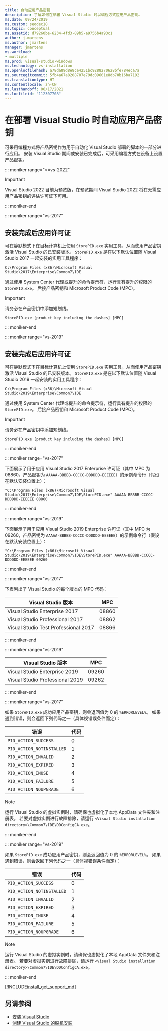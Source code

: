 ```yaml
---
title: 自动应用产品密钥
description: 了解如何在部署 Visual Studio 时以编程方式应用产品密钥。
ms.date: 09/24/2019
ms.custom: seodec18
ms.topic: conceptual
ms.assetid: d79260be-6234-4fd3-89b5-a9756b4a93c1
author: j-martens
ms.author: jmartens
manager: jmartens
ms.workload:
- multiple
ms.prod: visual-studio-windows
ms.technology: vs-installation
ms.openlocfilehash: a78da89d8e8ce4251bc9288270628bfe784eca7a
ms.sourcegitcommit: 5fb4a67a8208707e79dc09601e8db70b16ba7192
ms.translationtype: HT
ms.contentlocale: zh-CN
ms.lasthandoff: 06/17/2021
ms.locfileid: "112307708"
---
```

# <a name="automatically-apply-product-keys-when-deploying-visual-studio"></a>在部署 Visual Studio 时自动应用产品密钥

可采用编程方式将产品密钥作为用于自动化 Visual Studio 部署的脚本的一部分进行应用。 安装 Visual Studio 期间或安装已完成后，可采用编程方式在设备上设置产品密钥。

::: moniker range=">=vs-2022"

> [!IMPORTANT]
> Visual Studio 2022 目前为预览版，在预览期间 Visual Studio 2022 将在无需应用产品密钥的评估许可证下可用。

::: moniker-end

::: moniker range="vs-2017"

## <a name="apply-the-license-after-installation"></a>安装完成后应用许可证

可在静默模式下在目标计算机上使用 `StorePID.exe` 实用工具，从而使用产品密钥激活 Visual Studio 的已安装版本。 `StorePID.exe` 是在以下默认位置随 Visual Studio 2017 一起安装的实用工具程序：

```shell
C:\Program Files (x86)\Microsoft Visual Studio\2017\Enterprise\Common7\IDE
```

 通过使用 System Center 代理或提升的命令提示符，运行具有提升的权限的 `StorePID.exe`。 后接产品密钥和 Microsoft Product Code (MPC)。

>[!IMPORTANT]
> 请务必在产品密钥中添加短划线。

 ```shell
 StorePID.exe [product key including the dashes] [MPC]
 ```

::: moniker-end

::: moniker range="vs-2019"

## <a name="apply-the-license-after-installation"></a>安装完成后应用许可证

可在静默模式下在目标计算机上使用 `StorePID.exe` 实用工具，从而使用产品密钥激活 Visual Studio 的已安装版本。 `StorePID.exe` 是在以下默认位置随 Visual Studio 2019 一起安装的实用工具程序：

```shell
C:\Program Files (x86)\Microsoft Visual Studio\2019\Enterprise\Common7\IDE
```

 通过使用 System Center 代理或提升的命令提示符，运行具有提升的权限的 `StorePID.exe`。 后接产品密钥和 Microsoft Product Code (MPC)。

>[!IMPORTANT]
> 请务必在产品密钥中添加短划线。

 ```shell
 StorePID.exe [product key including the dashes] [MPC]
 ```

::: moniker-end

::: moniker range="vs-2017"

下面展示了用于应用 Visual Studio 2017 Enterprise 许可证（其中 MPC 为 08860，产品密钥为 `AAAAA-BBBBB-CCCCC-DDDDDD-EEEEEE`）的示例命令行（假设在默认安装位置上）：

```shell
"C:\Program Files (x86)\Microsoft Visual Studio\2017\Enterprise\Common7\IDE\StorePID.exe" AAAAA-BBBBB-CCCCC-DDDDDD-EEEEEE 08860
```

::: moniker-end

::: moniker range="vs-2019"

下面展示了用于应用 Visual Studio 2019 Enterprise 许可证（其中 MPC 为 09260，产品密钥为 `AAAAA-BBBBB-CCCCC-DDDDDD-EEEEEE`）的示例命令行（假设在默认安装位置上）：

```shell
"C:\Program Files (x86)\Microsoft Visual Studio\2019\Enterprise\Common7\IDE\StorePID.exe" AAAAA-BBBBB-CCCCC-DDDDDD-EEEEEE 09260
```

::: moniker-end

::: moniker range="vs-2017"

 下表列出了 Visual Studio 的每个版本的 MPC 代码：

| Visual Studio 版本                | MPC   |
|--------------------------------------|-------|
| Visual Studio Enterprise 2017        | 08860 |
| Visual Studio Professional 2017      | 08862 |
| Visual Studio Test Professional 2017 | 08866 |

::: moniker-end

::: moniker range="vs-2019"

| Visual Studio 版本                | MPC   |
|--------------------------------------|-------|
| Visual Studio Enterprise 2019        | 09260 |
| Visual Studio Professional 2019      | 09262 |

::: moniker-end

::: moniker range="vs-2017"

如果 `StorePID.exe` 成功应用产品密钥，则会返回值为 0 的 `%ERRORLEVEL%`。 如果遇到错误，则会返回下列代码之一（具体视错误条件而定）：

| 错误                     | 代码 |
|---------------------------|------|
| `PID_ACTION_SUCCESS`      | 0    |
| `PID_ACTION_NOTINSTALLED` | 1    |
| `PID_ACTION_INVALID`      | 2    |
| `PID_ACTION_EXPIRED`      | 3    |
| `PID_ACTION_INUSE`        | 4    |
| `PID_ACTION_FAILURE`      | 5    |
| `PID_ACTION_NOUPGRADE`    | 6    |

> [!NOTE]
> 运行 Visual Studio 的虚拟实例时，请确保也虚拟化了本地 AppData 文件夹和注册表。 若要对虚拟实例进行故障排除，请运行 `<Visual Studio installation directory>\Common7\IDE\DDConfigCA.exe`。  

::: moniker-end

::: moniker range="vs-2019"

如果 `StorePID.exe` 成功应用产品密钥，则会返回值为 0 的 `%ERRORLEVEL%`。 如果遇到错误，则会返回下列代码之一（具体视错误条件而定）：

| 错误                     | 代码 |
|---------------------------|------|
| `PID_ACTION_SUCCESS`      | 0    |
| `PID_ACTION_NOTINSTALLED` | 1    |
| `PID_ACTION_INVALID`      | 2    |
| `PID_ACTION_EXPIRED`      | 3    |
| `PID_ACTION_INUSE`        | 4    |
| `PID_ACTION_FAILURE`      | 5    |
| `PID_ACTION_NOUPGRADE`    | 6    |

> [!NOTE]
> 运行 Visual Studio 的虚拟实例时，请确保也虚拟化了本地 AppData 文件夹和注册表。 若要对虚拟实例进行故障排除，请运行 `<Visual Studio installation directory>\Common7\IDE\DDConfigCA.exe`。  

::: moniker-end

[!INCLUDE[install_get_support_md](includes/install_get_support_md.md)]

## <a name="see-also"></a>另请参阅

* [安装 Visual Studio](../install/install-visual-studio.md)
* [创建 Visual Studio 的脱机安装](../install/create-an-offline-installation-of-visual-studio.md)